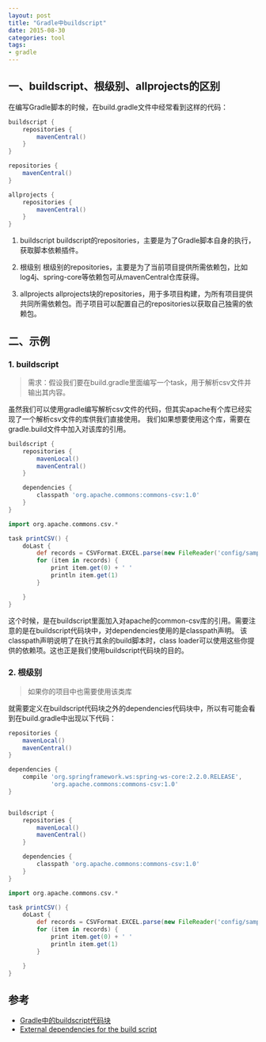 ```yaml
---
layout: post
title: "Gradle中buildscript"
date: 2015-08-30
categories: tool
tags: 
- gradle
---
```


## 一、buildscript、根级别、allprojects的区别
在编写Gradle脚本的时候，在build.gradle文件中经常看到这样的代码：
```groovy build.gradle
buildscript {
    repositories {
        mavenCentral()
    }
}

repositories {
    mavenCentral()
}

allprojects {
    repositories {
        mavenCentral()
    }
}

```

1. buildscript
buildscript的repositories，主要是为了Gradle脚本自身的执行，获取脚本依赖插件。

2. 根级别
根级别的repositories，主要是为了当前项目提供所需依赖包，比如log4j、spring-core等依赖包可从mavenCentral仓库获得。

3. allprojects
allprojects块的repositories，用于多项目构建，为所有项目提供共同所需依赖包。而子项目可以配置自己的repositories以获取自己独需的依赖包。


## 二、示例
### 1. buildscript
> 需求：假设我们要在build.gradle里面编写一个task，用于解析csv文件并输出其内容。

虽然我们可以使用gradle编写解析csv文件的代码，但其实apache有个库已经实现了一个解析csv文件的库供我们直接使用。
我们如果想要使用这个库，需要在gradle.build文件中加入对该库的引用。

```groovy
buildscript {
    repositories {
        mavenLocal()
        mavenCentral()
    }

    dependencies {
        classpath 'org.apache.commons:commons-csv:1.0'
    }
}

import org.apache.commons.csv.*

task printCSV() {
    doLast {
        def records = CSVFormat.EXCEL.parse(new FileReader('config/sample.csv'))
        for (item in records) {
            print item.get(0) + ' '
            println item.get(1)
        }

    }
}
```
这个时候，是在buildscript里面加入对apache的common-csv库的引用。需要注意的是在buildscript代码块中，对dependencies使用的是classpath声明。
该classpath声明说明了在执行其余的build脚本时，class loader可以使用这些你提供的依赖项。这也正是我们使用buildscript代码块的目的。

### 2. 根级别
> 如果你的项目中也需要使用该类库

就需要定义在buildscript代码块之外的dependencies代码块中，所以有可能会看到在build.gradle中出现以下代码：
```groovy
repositories {
    mavenLocal()
    mavenCentral()
}

dependencies {
    compile 'org.springframework.ws:spring-ws-core:2.2.0.RELEASE',
            'org.apache.commons:commons-csv:1.0'
}


buildscript {
    repositories {
        mavenLocal()
        mavenCentral()
    }

    dependencies {
        classpath 'org.apache.commons:commons-csv:1.0'
    }
}

import org.apache.commons.csv.*

task printCSV() {
    doLast {
        def records = CSVFormat.EXCEL.parse(new FileReader('config/sample.csv'))
        for (item in records) {
            print item.get(0) + ' '
            println item.get(1)
        }

    }
}
```

## 参考
* [Gradle中的buildscript代码块](http://www.huangbowen.net/blog/2014/08/27/buildscript-in-gradle/)
* [External dependencies for the build script](https://docs.gradle.org/current/userguide/tutorial_using_tasks.html#sec:build_script_external_dependencies)

